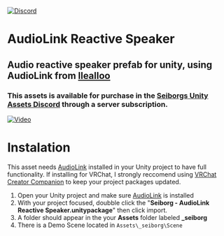 [![Discord](https://img.shields.io/badge/Discord-Seiborgs_Unity_Assets-white?style=flat&logo=Discord&logoColor=rgb(114%2C%20137%2C%20217)&labelColor=rgba(112%2C%20112%2C%20112%2C%201)&color=rgb(114%2C%20137%2C%20217))](https://discord.gg/gjKQffg2wH)

# AudioLink Reactive Speaker
## Audio reactive speaker prefab for unity, using AudioLink from [llealloo](https://github.com/llealloo/vrc-udon-audio-link/tree/master)
### This assets is available for purchase in the [Seiborgs Unity Assets Discord](https://discord.gg/gjKQffg2wH) through a server subscription.
[![Video](https://img.youtube.com/vi/EgExCmWivkI/maxresdefault.jpg)](https://www.youtube.com/watch?v=EgExCmWivkI)

# Instalation
This asset needs [AudioLink](https://github.com/llealloo/vrc-udon-audio-link/releases) installed in your Unity project to have full functionality.
If installing for VRChat, I strongly reccomend using [VRChat Creator Companion](https://vcc.docs.vrchat.com/) to keep your project packages updated.
1. Open your Unity project and make sure [AudioLink](https://github.com/llealloo/vrc-udon-audio-link/releases) is installed
2. With your project focused, doubble click the "**Seiborg - AudioLink Reactive Speaker.unitypackage**" then click import.
3. A folder should appear in the your **Assets** folder labeled **_seiborg**
4. There is a Demo Scene located in ```Assets\_seiborg\Scene```
